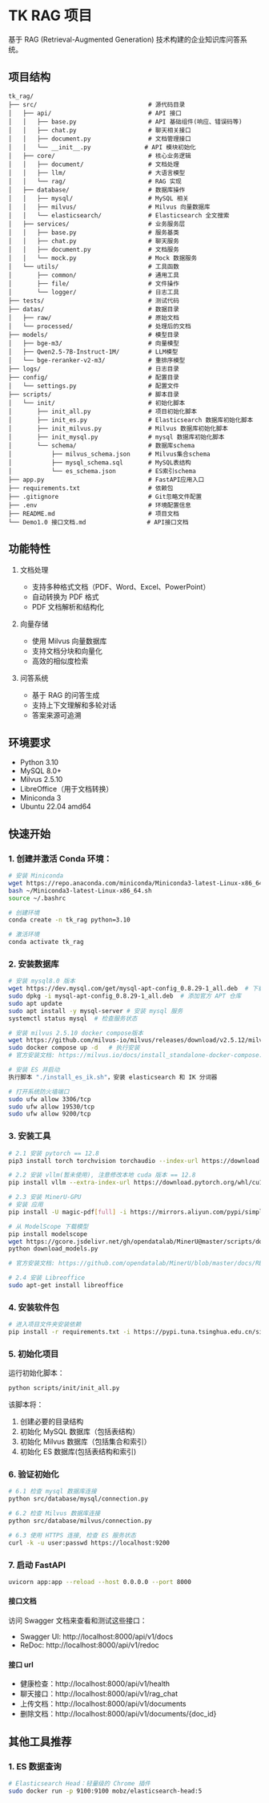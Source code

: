 # TK RAG 项目

基于 RAG (Retrieval-Augmented Generation) 技术构建的企业知识库问答系统。

## 项目结构

```
tk_rag/
├── src/                               # 源代码目录
│   ├── api/                           # API 接口
│   │   ├── base.py                    # API 基础组件(响应、错误码等)
│   │   ├── chat.py                    # 聊天相关接口
│   │   ├── document.py                # 文档管理接口
│   │   └── __init__.py               # API 模块初始化
│   ├── core/                          # 核心业务逻辑
│   │   ├── document/                  # 文档处理
│   │   ├── llm/                       # 大语言模型
│   │   └── rag/                       # RAG 实现
│   ├── database/                      # 数据库操作
│   │   ├── mysql/                     # MySQL 相关
│   │   ├── milvus/                    # Milvus 向量数据库
│   │   └── elasticsearch/             # Elasticsearch 全文搜索
│   ├── services/                      # 业务服务层
│   │   ├── base.py                    # 服务基类
│   │   ├── chat.py                    # 聊天服务
│   │   ├── document.py                # 文档服务
│   │   └── mock.py                    # Mock 数据服务
│   └── utils/                         # 工具函数
│       ├── common/                    # 通用工具
│       ├── file/                      # 文件操作
│       └── logger/                    # 日志工具
├── tests/                             # 测试代码
├── datas/                             # 数据目录
│   ├── raw/                           # 原始文档
│   └── processed/                     # 处理后的文档
├── models/                            # 模型目录
│   ├── bge-m3/                        # 向量模型
│   ├── Qwen2.5-7B-Instruct-1M/        # LLM模型
│   └── bge-reranker-v2-m3/            # 重排序模型
├── logs/                              # 日志目录
├── config/                            # 配置目录
│   └── settings.py                    # 配置文件
├── scripts/                           # 脚本目录
│   └── init/                          # 初始化脚本
│       ├── init_all.py                # 项目初始化脚本
│       ├── init_es.py                 # Elasticsearch 数据库初始化脚本
│       ├── init_milvus.py             # Milvus 数据库初始化脚本
│       ├── init_mysql.py              # mysql 数据库初始化脚本
│       └── schema/                    # 数据库schema
│           ├── milvus_schema.json     # Milvus集合schema
│           ├── mysql_schema.sql       # MySQL表结构
│           └── es_schema.json         # ES索引schema
├── app.py                             # FastAPI应用入口
├── requirements.txt                   # 依赖包
├── .gitignore                         # Git忽略文件配置
├── .env                               # 环境配置信息
├── README.md                          # 项目文档
└── Demo1.0 接口文档.md                 # API接口文档
```

## 功能特性

1. 文档处理
    - 支持多种格式文档（PDF、Word、Excel、PowerPoint）
    - 自动转换为 PDF 格式
    - PDF 文档解析和结构化

2. 向量存储
    - 使用 Milvus 向量数据库
    - 支持文档分块和向量化
    - 高效的相似度检索

3. 问答系统
    - 基于 RAG 的问答生成
    - 支持上下文理解和多轮对话
    - 答案来源可追溯

## 环境要求

- Python 3.10
- MySQL 8.0+
- Milvus 2.5.10
- LibreOffice（用于文档转换）
- Miniconda 3
- Ubuntu 22.04 amd64

## 快速开始

### 1. 创建并激活 Conda 环境：

```bash
# 安装 Miniconda
wget https://repo.anaconda.com/miniconda/Miniconda3-latest-Linux-x86_64.sh
bash ~/Miniconda3-latest-Linux-x86_64.sh
source ~/.bashrc

# 创建环境
conda create -n tk_rag python=3.10

# 激活环境
conda activate tk_rag
```

### 2. 安装数据库

```bash
# 安装 mysql8.0 版本
wget https://dev.mysql.com/get/mysql-apt-config_0.8.29-1_all.deb  # 下载安装包
sudo dpkg -i mysql-apt-config_0.8.29-1_all.deb  # 添加官方 APT 仓库
sudo apt update
sudo apt install -y mysql-server # 安装 mysql 服务
systemctl status mysql  # 检查服务状态

# 安装 milvus 2.5.10 docker compose版本
wget https://github.com/milvus-io/milvus/releases/download/v2.5.12/milvus-standalone-docker-compose.yml -O docker-compose.yml  # 下载安装脚本
sudo docker compose up -d   # 执行安装
# 官方安装文档: https://milvus.io/docs/install_standalone-docker-compose.md

# 安装 ES 并启动
执行脚本 "./install_es_ik.sh"，安装 elasticsearch 和 IK 分词器

# 打开系统防火墙端口
sudo ufw allow 3306/tcp
sudo ufw allow 19530/tcp
sudo ufw allow 9200/tcp
```

### 3. 安装工具

```bash
# 2.1 安装 pytorch == 12.8
pip3 install torch torchvision torchaudio --index-url https://download.pytorch.org/whl/cu128

# 2.2 安装 vllm(暂未使用), 注意修改本地 cuda 版本 == 12.8
pip install vllm --extra-index-url https://download.pytorch.org/whl/cu128

# 2.3 安装 MinerU-GPU
# 安装 应用
pip install -U magic-pdf[full] -i https://mirrors.aliyun.com/pypi/simple

# 从 ModelScope 下载模型
pip install modelscope
wget https://gcore.jsdelivr.net/gh/opendatalab/MinerU@master/scripts/download_models.py -O download_models.py
python download_models.py

# 官方安装文档: https://github.com/opendatalab/MinerU/blob/master/docs/README_Ubuntu_CUDA_Acceleration_zh_CN.md

# 2.4 安装 Libreoffice
sudo apt-get install libreoffice
```

### 4. 安装软件包

```bash
# 进入项目文件夹安装依赖
pip install -r requirements.txt -i https://pypi.tuna.tsinghua.edu.cn/simple
```

### 5. 初始化项目

运行初始化脚本：

```bash
python scripts/init/init_all.py
```

该脚本将：

1. 创建必要的目录结构
2. 初始化 MySQL 数据库（包括表结构）
3. 初始化 Milvus 数据库（包括集合和索引）
4. 初始化 ES 数据库(包括表结构和索引)

### 6. 验证初始化

```bash
# 6.1 检查 mysql 数据库连接
python src/database/mysql/connection.py

# 6.2 检查 Milvus 数据库连接
python src/database/milvus/connection.py

# 6.3 使用 HTTPS 连接, 检查 ES 服务状态
curl -k -u user:passwd https://localhost:9200
```

### 7. 启动 FastAPI

```bash
uvicorn app:app --reload --host 0.0.0.0 --port 8000
```

#### 接口文档

访问 Swagger 文档来查看和测试这些接口：

- Swagger UI: http://localhost:8000/api/v1/docs
- ReDoc: http://localhost:8000/api/v1/redoc

#### 接口 url

- 健康检查：http://localhost:8000/api/v1/health
- 聊天接口：http://localhost:8000/api/v1/rag_chat
- 上传文档：http://localhost:8000/api/v1/documents
- 删除文档：http://localhost:8000/api/v1/documents/{doc_id}

## 其他工具推荐

### 1. ES 数据查询

```bash
# Elasticsearch Head：轻量级的 Chrome 插件
sudo docker run -p 9100:9100 mobz/elasticsearch-head:5
```
